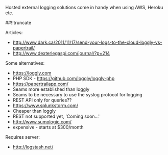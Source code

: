 Hosted external logging solutions come in handy when using AWS, Heroku etc.

[meta:author]: <> (Jonas Colmsjo)
[meta:title]: <> (Logging services)
[meta:date]: <> (2012-10-22)
[meta:nested:key]: <> (Metadata value)

##!!truncate


Articles:

 * http://www.dark.ca/2011/11/17/send-your-logs-to-the-cloud-loggly-vs-papertrail/
 * http://www.dexterlegaspi.com/journal/?p=214

Some alternatives:

* https://loggly.com
 * PHP SDK - https://github.com/loggly/loggly-php
* https://papertrailapp.com/
 * Seams more established than loggly
 * Seams to be necessary to use the syslog protocol for logging
 * REST API only for queries??
* https://www.splunkstorm.com/
 * Cheaper than loggly
 * REST not supported yet, 'Coming soon...'
* http://www.sumologic.com/
 * expensive - starts at $300/month

Requires server:

 * http://logstash.net/
